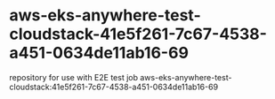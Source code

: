 # aws-eks-anywhere-test-cloudstack-41e5f261-7c67-4538-a451-0634de11ab16-69
repository for use with E2E test job aws-eks-anywhere-test-cloudstack:41e5f261-7c67-4538-a451-0634de11ab16-69

